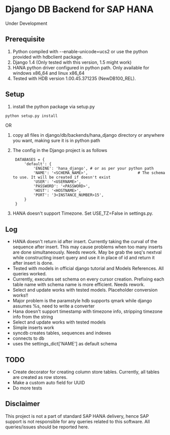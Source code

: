 Django DB Backend for SAP HANA
==============================
Under Development

Prerequisite
------------
1. Python compiled with --enable-unicode=ucs2 or use the python provided with hdbclient package.
2. Django 1.4 (Only tested with this version, 1.5 might work)
3. HANA python driver configured in python path. Only available for windows x86_64 and linux x86_64
4. Tested with HDB version 1.00.45.371235 (NewDB100_REL). 

Setup
------
1. install the python package via setup.py
```bash
python setup.py install
```
OR
1. copy all files in django/db/backends/hana_django directory or anywhere you want, making sure it is in python path
2. The config in the Django project is as follows
		
		DATABASES = {
		    'default': {
		        'ENGINE': 'hana_django', # or as per your python path
		        'NAME': '<SCHEMA_NAME>',                      # The schema to use. It will be created if doesn't exist
		        'USER': '<USERNAME>',
		        'PASSWORD': '<PASSWORD>',
		        'HOST': '<HOSTNAME>',                      
		        'PORT': '3<INSTANCE_NUMBER>15',               
		    }
		}
3. HANA doesn't support Timezone. Set USE_TZ=False in settings.py.

Log
------
-	HANA doesn't return id after insert. Currently taking the curval of the sequence after insert. This may cause problems when too many inserts are done simultaneously. Needs rework. 
	May be grab the seq's nextval while constructing insert query and use it in place of id and return it after insert is done.
-	Tested with models in official django tutorial and Models References. All queries worked. 
-	Currently, executes set schema on every cursor creation. Prefixing each table name with schema name is more efficient. Needs rework.
-	Select and update works with tested models. Placeholder conversion works!!
-	Major problem is the paramstyle hdb supports qmark while django assumes %s, need to write a converter
-	Hana doesn't support timestamp with timezone info, stripping timezone info from the string
-	Select and update works with tested models
-	Simple inserts work
-	syncdb creates tables, sequences and indexes
-	connects to db
-	uses the settings_dict['NAME'] as default schema

TODO
-----
-	Create decorator for creating column store tables. Currently, all tables are created as row stores.
-	Make a custom auto field for UUID
-	Do more tests

Disclaimer
--------------
This project is not a part of standard SAP HANA delivery, hence SAP support is not responsible for any queries related to
this software. All queries/issues should be reported here.
